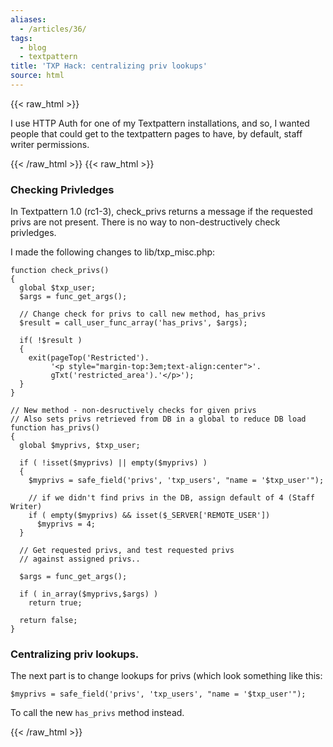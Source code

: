 ```yaml
---
aliases:
  - /articles/36/
tags:
  - blog
  - textpattern
title: 'TXP Hack: centralizing priv lookups'
source: html
---
```

{{< raw_html >}}
<p>I use <span class="caps">HTTP</span> Auth for one of my Textpattern installations, and so, I wanted people that could get to the textpattern pages to have, by default, staff writer permissions.</p>
{{< /raw_html >}}
<!--more-->
{{< raw_html >}}
<h3>Checking Privledges</h3>

<p>In Textpattern 1.0 (rc1-3), check_privs returns a message if the requested privs are not present. There is no way to non-destructively check privledges.</p>

<p>I made the following changes to lib/txp_misc.php:</p>

<pre><code>function check_privs()
{
  global $txp_user;
  $args = func_get_args();

  // Change check for privs to call new method, has_privs
  $result = call_user_func_array('has_privs', $args);

  if( !$result )
  {
    exit(pageTop('Restricted').
         '&lt;p style=&quot;margin-top:3em;text-align:center&quot;&gt;'.
         gTxt('restricted_area').'&lt;/p&gt;');
  }
}

// New method - non-desructively checks for given privs
// Also sets privs retrieved from DB in a global to reduce DB load
function has_privs()
{
  global $myprivs, $txp_user;

  if ( !isset($myprivs) || empty($myprivs) )
  {
    $myprivs = safe_field('privs', 'txp_users', &quot;name = '$txp_user'&quot;);

    // if we didn't find privs in the DB, assign default of 4 (Staff Writer)
    if ( empty($myprivs) &amp;&amp; isset($_SERVER['REMOTE_USER'])
      $myprivs = 4;
  }

  // Get requested privs, and test requested privs
  // against assigned privs..

  $args = func_get_args();

  if ( in_array($myprivs,$args) )
    return true;

  return false;
}
</code></pre>

<h3>Centralizing priv lookups.</h3>

<p>The next part is to change lookups for privs (which look something like this: </p>

<p><code>$myprivs = safe_field('privs', 'txp_users', &quot;name = '$txp_user'&quot;);</code></p>

<p>To call the new <code>has_privs</code> method instead.</p>
{{< /raw_html >}}

